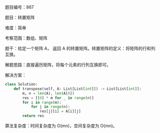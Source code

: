 题目编号：867

题目：转置矩阵

难度：简单

考察范围：数组、矩阵

题干：给定一个矩阵 A， 返回 A 的转置矩阵。转置矩阵的定义：将矩阵的行和列互换。

解题思路：直接遍历矩阵，将每个元素的行列互换即可。

解决方案：

```python
class Solution:
    def transpose(self, A: List[List[int]]) -> List[List[int]]:
        m, n = len(A), len(A[0])
        res = [[0] * m for _ in range(n)]
        for i in range(m):
            for j in range(n):
                res[j][i] = A[i][j]
        return res
```

算法复杂度：时间复杂度为 O(mn)，空间复杂度为 O(mn)。